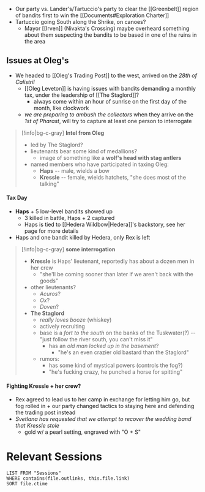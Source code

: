 - Our party vs. Lander's/Tartuccio's party to clear the [[Greenbelt]] region of bandits first to win the [[Documents#Exploration Charter]]
- Tartuccio going South along the Shrike, on canoes?
	- Mayor [[Irven]] (Nivakta's Crossing) maybe overheard something about them suspecting the bandits to be based in one of the ruins in the area

## Issues at Oleg's
- We headed to [[Oleg's Trading Post]] to the west, arrived on the *28th of Calistril*
	- [[Oleg Leveton]] is having issues with bandits demanding a monthly tax, under the leadership of [[The Staglord]]?
		- always come within an hour of sunrise on the first day of the month, like clockwork
	- *we are preparing to ambush the collectors* when they arrive on the *1st of Pharast*, will try to capture at least one person to interrogate

>[!info|bg-c-gray] **Intel from Oleg**
> - led by The Staglord?
> - lieutenants bear some kind of medallions?
> 	- image of something like a **wolf's head with stag antlers**
> - named members who have participated in taxing Oleg:
> 	- **Haps** -- male, wields a bow
> 	- **Kressle** -- female, wields hatchets, "she does most of the talking"

#### Tax Day
- **Haps** + 5 low-level bandits showed up
	- 3 killed in battle, Haps + 2 captured
	- Haps is tied to [[Hedera Wildbow|Hedera]]'s backstory, see her page for more details
- Haps and one bandit killed by Hedera, only Rex is left

>[!info|bg-c-gray] **some interrogation**
>- **Kressle** is Haps' lieutenant, reportedly has about a dozen men in her crew
>	- "she'll be coming sooner than later if we aren't back with the goods"
>- other lieutenants?
>	- *Acuros*?
>	- *Ox*?
>	- *Doven*?
>- **The Staglord**
>	- *really loves booze* (whiskey)
>	- actively recruiting
>	- base is a *fort to the south* on the banks of the Tuskwater(?) -- "just follow the river south, you can't miss it"
>		- has an *old man locked up in the basement*?
>			- "he's an even crazier old bastard than the Staglord"
>	- rumors:
>		- has some kind of mystical powers (controls the fog?)
>		- "he's fucking crazy, he punched a horse for spitting"

#### Fighting Kressle + her crew?
- Rex agreed to lead us to her camp in exchange for letting him go, but fog rolled in + our party changed tactics to staying here and defending the trading post instead
- *Svetlana has requested that we attempt to recover the wedding band that Kressle stole*
	- gold w/ a pearl setting, engraved with "O + S"

# Relevant Sessions
```dataview
LIST FROM "Sessions"
WHERE contains(file.outlinks, this.file.link)
SORT file.ctime
```